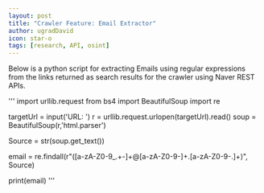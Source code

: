 ```yaml
---
layout: post
title: "Crawler Feature: Email Extractor"
author: ugradDavid
icon: star-o
tags: [research, API, osint]
---
```


Below is a python script for extracting Emails using regular expressions from the links returned as search results for the crawler using Naver REST APIs. 


'''
import urllib.request
from bs4 import BeautifulSoup
import re

targetUrl = input('URL: ')
r = urllib.request.urlopen(targetUrl).read()
soup = BeautifulSoup(r,'html.parser')

Source = str(soup.get_text())

email = re.findall(r"([a-zA-Z0-9_.+-]+@[a-zA-Z0-9-]+\.[a-zA-Z0-9-.]+)", Source)

print(email)
'''
